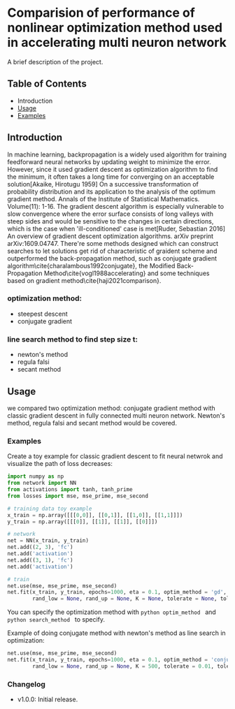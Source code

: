 # Comparision of performance of nonlinear optimization method used in accelerating multi neuron network

A brief description of the project.

## Table of Contents

- Introduction
- [Usage](#usage)
- [Examples](#examples)

## Introduction
In machine learning, backpropagation is a widely used algorithm for training feedforward neural networks by updating weight to minimize the error. However, since it used gradient descent as optimization algorithm 
to find the minimum, it often takes a long time for converging on an acceptable solution[Akaike, Hirotugu 1959] On a successive transformation of probability distribution and its application to the analysis of the optimum gradient method. Annals of the Institute of Statistical Mathematics. Volume(11): 1-16. The gradient descent algorithm is especially vulnerable to slow convergence where the error surface consists
of long valleys with steep sides and would be sensitive to the changes in certain directions, which is the case when 'ill-conditioned' case is met[Ruder, Sebastian 2016] An overview of gradient descent optimization algorithms. arXiv preprint arXiv:1609.04747. 
 There're some methods designed which can construct searches to let solutions get rid of characteristic of graident scheme and outperformed the back-propagation method, such as conjugate gradient algorithm\cite{charalambous1992conjugate}, the Modified Back-Propagation Method\cite{vogl1988accelerating} and some techniques based on gradient method\cite{haji2021comparison}.

### optimization method:
- steepest descent
- conjugate gradient
### line search method to find step size t:
- newton's method
- regula falsi
- secant method

## Usage
we compared two optimization method: conjugate gradient method with classic gradient descent in fully connected multi neuron network. Newton's method, regula falsi and secant method would be covered. 

### Examples

Create a toy example for classic gradient descent to fit neural netwrok and visualize the path of loss decreases:

```python
import numpy as np
from network import NN
from activations import tanh, tanh_prime
from losses import mse, mse_prime, mse_second

# training data toy example
x_train = np.array([[[0,0]], [[0,1]], [[1,0]], [[1,1]]])
y_train = np.array([[[0]], [[1]], [[1]], [[0]]])

# network
net = NN(x_train, y_train)
net.add((2, 3), 'fc')
net.add('activation')
net.add((3, 1), 'fc')
net.add('activation')

# train
net.use(mse, mse_prime, mse_second)
net.fit(x_train, y_train, epochs=1000, eta = 0.1, optim_method = 'gd', search_method = None, temp = None, linesearch = None, \
        rand_low = None, rand_up = None, K = None, tolerate = None, tolerate_g = None, tolerate_distance = None, cg_formula = None)
```
        
You can specify the optimization method with ```python optim_method ``` and ```python search_method ``` to specify.

Example of doing conjugate method with newton's method as line search in optimization:

```python
net.use(mse, mse_prime, mse_second)
net.fit(x_train, y_train, epochs=1000, eta = 0.1, optim_method = 'conjugate', search_method = 'newton', temp = None, linesearch = None, \
        rand_low = None, rand_up = None, K = 500, tolerate = 0.01, tolerate_g = 0.01, tolerate_distance = 0.01, cg_formula = 'Polak')
```

### Changelog

- v1.0.0: Initial release.

